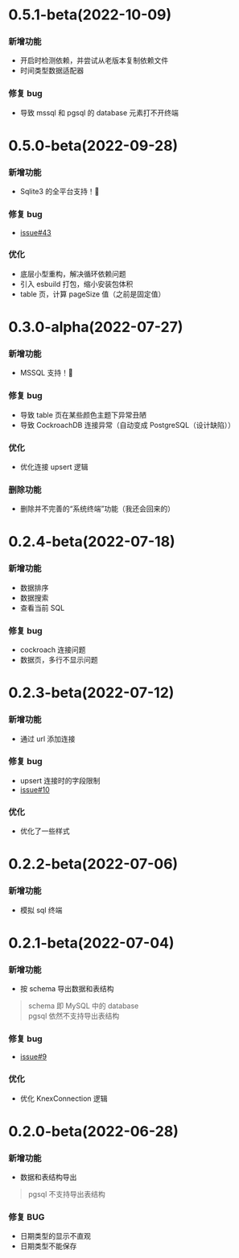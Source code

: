 # 0.5.1-beta(2022-10-09)
### 新增功能
+ 开启时检测依赖，并尝试从老版本复制依赖文件
+ 时间类型数据适配器

### 修复 bug
+ 导致 mssql 和 pgsql 的 database 元素打不开终端

# 0.5.0-beta(2022-09-28)
### 新增功能
+ Sqlite3 的全平台支持！🎉

### 修复 bug
+ [issue#43](https://github.com/ppz-pro/ppz.vscode/issues/34)

### 优化
+ 底层小型重构，解决循环依赖问题
+ 引入 esbuild 打包，缩小安装包体积
+ table 页，计算 pageSize 值（之前是固定值）

# 0.3.0-alpha(2022-07-27)
### 新增功能
+ MSSQL 支持！🎉

### 修复 bug
+ 导致 table 页在某些颜色主题下异常丑陋
+ 导致 CockroachDB 连接异常（自动变成 PostgreSQL（设计缺陷））

### 优化
+ 优化连接 upsert 逻辑

### 删除功能
+ 删除并不完善的“系统终端”功能（我还会回来的）

# 0.2.4-beta(2022-07-18)
### 新增功能
+ 数据排序
+ 数据搜索
+ 查看当前 SQL

### 修复 bug
+ cockroach 连接问题
+ 数据页，多行不显示问题

# 0.2.3-beta(2022-07-12)
### 新增功能
+ 通过 url 添加连接

### 修复 bug
+ upsert 连接时的字段限制
+ [issue#10](https://github.com/ppz-pro/ppz.vscode/issues/10)

### 优化
+ 优化了一些样式

# 0.2.2-beta(2022-07-06)
### 新增功能
+ 模拟 sql 终端

# 0.2.1-beta(2022-07-04)
### 新增功能
+ 按 schema 导出数据和表结构

> schema 即 MySQL 中的 database  
> pgsql 依然不支持导出表结构

### 修复 bug
+ [issue#9](https://github.com/ppz-pro/ppz.vscode/issues/9)

### 优化
+ 优化 KnexConnection 逻辑

# 0.2.0-beta(2022-06-28)
### 新增功能
+ 数据和表结构导出

> pgsql 不支持导出表结构

### 修复 BUG
+ 日期类型的显示不直观
+ 日期类型不能保存
